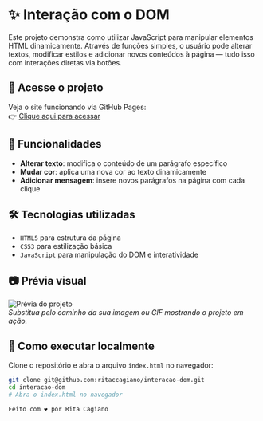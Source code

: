 # ✨ Interação com o DOM

Este projeto demonstra como utilizar JavaScript para manipular elementos HTML dinamicamente. Através de funções simples, o usuário pode alterar textos, modificar estilos e adicionar novos conteúdos à página — tudo isso com interações diretas via botões.

## 🔗 Acesse o projeto

Veja o site funcionando via GitHub Pages:  
👉 [Clique aqui para acessar](https://ritaccagiano.github.io/interacao-dom)

## 🧪 Funcionalidades

- **Alterar texto**: modifica o conteúdo de um parágrafo específico  
- **Mudar cor**: aplica uma nova cor ao texto dinamicamente  
- **Adicionar mensagem**: insere novos parágrafos na página com cada clique

## 🛠 Tecnologias utilizadas

- `HTML5` para estrutura da página  
- `CSS3` para estilização básica  
- `JavaScript` para manipulação do DOM e interatividade

## 📷 Prévia visual

![Prévia do projeto](assets/screenshot.png)  
*Substitua pelo caminho da sua imagem ou GIF mostrando o projeto em ação.*

## 🚀 Como executar localmente

Clone o repositório e abra o arquivo `index.html` no navegador:

```bash
git clone git@github.com:ritaccagiano/interacao-dom.git
cd interacao-dom
# Abra o index.html no navegador

Feito com ❤️ por Rita Cagiano
